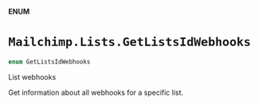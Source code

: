 **ENUM**

# `Mailchimp.Lists.GetListsIdWebhooks`

```swift
enum GetListsIdWebhooks
```

List webhooks

Get information about all webhooks for a specific list.
